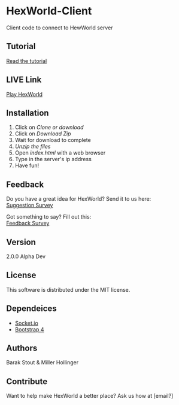 # HexWorld-Client
Client code to connect to HewWorld server

## Tutorial
[Read the tutorial](tutorial.md)

## LIVE Link
[Play HexWorld](http://ec2-35-165-185-142.us-west-2.compute.amazonaws.com/)

## Installation

1. Click on _Clone or download_
2. Click on _Download Zip_
3. Wait for download to complete
4. *Unzip the files*
5. Open _index.html_ with a web browser
6. Type in the server's ip address
7. Have fun!

## Feedback

Do you have a great idea for HexWorld? Send it to us here:  
[Suggestion Survey](https://goo.gl/forms/gRmnER2iVsCZ2z4U2)  

Got something to say? Fill out this:  
[Feedback Survey](https://goo.gl/forms/Qh4sjtxSueJrxAAi2)   

## Version

2.0.0 Alpha Dev

## License

This software is distributed under the MIT license.

## Dependeices

* [Socket.io](https://socket.io/)
* [Bootstrap 4](https://getbootstrap.com/)

## Authors

Barak Stout & Miller Hollinger

## Contribute

Want to help make HexWorld a better place? Ask us how at [email?]
